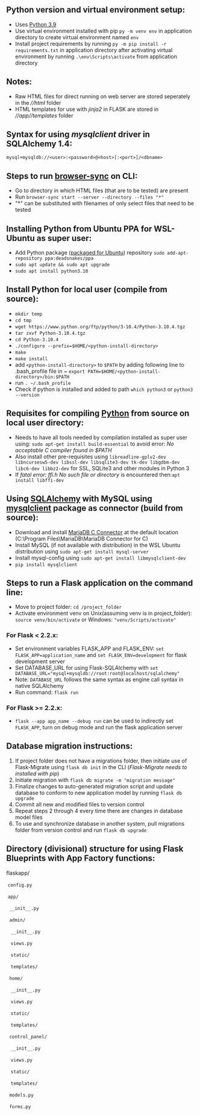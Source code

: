 ## Python version and virtual environment setup:
* Uses [Python 3.9](https://www.python.org/downloads/release/python-3913/)
* Use virtual environment installed with pip `py -m venv env` in application directory to create virtual environment named `env`
* Install project requirements by running `py -m pip install -r requirements.txt` in application directory after activating virtual environment by running `.\env\Scripts\activate` from application directory

## Notes:
* Raw HTML files for direct running on web server are stored seperately in the *//html* folder
* HTML templates for use with *jinja2* in FLASK are stored in *//app//templates* folder

## Syntax for using *mysqlclient* driver in SQLAlchemy 1.4:
`mysql+mysqldb://<user>:<password>@<host>[:<port>]/<dbname>`

## Steps to run [browser-sync](https://browsersync.io/) on CLI:

* Go to directory in which HTML files (that are to be tested) are present
* Run `browser-sync start --server --directory --files "*"`
* "\*" can be substituted with filenames of only select files that need to be tested

## Installing Python from Ubuntu PPA for WSL-Ubuntu as super user:
* Add Python package ([packaged for Ubuntu](https://launchpad.net/~deadsnakes/+archive/ubuntu/ppa)) repository `sudo add-apt-repository ppa:deadsnakes/ppa`
* `sudo apt update && sudo apt upgrade`
* `sudo apt install python3.10`

## Install Python for local user (compile from source):
* `mkdir temp`
* `cd tmp`
* `wget https://www.python.org/ftp/python/3-10.4/Python-3.10.4.tgz`
* `tar zxvf Python-3.10.4.tgz`
* `cd Python-3.10.4`
* `./configure --prefix=$HOME/<python-install-directory>`
* `make`
* `make install`
* add `<python-install-directory>` to `$PATH` by adding following line to .bash_profile file in ~ 
	`export PATH=$HOME/<python-install-directory>/bin:$PATH`
* run `. ~/.bash_profile`
* Check if python is installed and added to path `which python3` or `python3 --version`

## Requisites for compiling [Python](https://www.python.org/downloads/) from source on local user directory:
* Needs to have all tools needed by compilation installed as super user using: `sudo apt-get install build-essential` to avoid error: *No acceptable C compiler found in $PATH*
* Also install other pre-requisites using `libreadline-gplv2-dev libncursesw5-dev libssl-dev libsqlite3-dev tk-dev libgdbm-dev libc6-dev libbz2-dev` for SSL, SQLite3 and other modules in Python 3
* If *fatal error: ffi.h No such file or directory* is encountered then:`apt install libffi-dev`

## Using [SQLAlchemy](https://www.sqlalchemy.org/) with MySQL using [mysqlclient](https://pypi.org/project/mysqlclient/) package as connector (build from source):
* Download and install [MariaDB C Connector](https://mariadb.com/downloads/connectors/) at the default location (C:\Program Files\MariaDB\MariaDB Connector for C)
* Install MySQL (if not available with distribution) in the WSL Ubuntu distribution using `sudo apt-get install mysql-server`
* Install mysql-config using `sudo apt-get install libmysqlclient-dev`
* `pip install mysqlclient`

## Steps to run a Flask application on the command line:
* Move to project folder: `cd /project_folder`
* Activate environment venv on Unix(assuming venv is in project_folder): `source venv/bin/activate` or Windows: `"venv/Scripts/activate"`
### For Flask < 2.2.x:
* Set environment variables FLASK_APP and FLASK_ENV: `set FLASK_APP=application_name` and `set FLASK_ENV=development` for flask development server
* Set DATABASE_URL for using Flask-SQLAlchemy with `set DATABASE_URL="mysql+mysqldb://root:root@localhost/sqlalchemy"`
* Note: `DATABASE_URL` follows the same syntax as engine call syntax in native SQLAlchemy 
* Run command: `flask run`
### For Flask >= 2.2.x:
* `flask --app app_name --debug run` can be used to indirectly set `FLASK_APP`, turn on debug mode and run the flask application server

## Database migration instructions:
1. If project folder does not have a migrations folder, then initiate use of Flask-Migrate using `flask db init` in the CLI (*Flask-Migrate needs to installed with pip*)
2. Initiate migration with `flask db migrate -m "migration message"`
3. Finalize changes to auto-generated migration script and update database to conform to new application model by running `flask db upgrade`
4. Commit all new and modified files to version control
5. Repeat steps 2 through 4 every time there are changes in database model files
6. To use and synchronize database in another system, pull migrations folder from version control and run `flask db upgrade`



## Directory (divisional) structure for using Flask Blueprints with App Factory functions:
flaskapp/


&nbsp;`config.py`


&nbsp;`app/`


&nbsp;&nbsp;`__init__.py`


&nbsp;&nbsp;`admin/`


&nbsp;&nbsp;&nbsp;`__init__.py`


&nbsp;&nbsp;&nbsp;`views.py`


&nbsp;&nbsp;&nbsp;`static/`


&nbsp;&nbsp;&nbsp;`templates/`


&nbsp;&nbsp;`home/`


&nbsp;&nbsp;&nbsp;`__init__.py`


&nbsp;&nbsp;&nbsp;`views.py`


&nbsp;&nbsp;&nbsp;`static/`


&nbsp;&nbsp;&nbsp;`templates/`
	    

&nbsp;&nbsp;`control_panel/`


&nbsp;&nbsp;&nbsp;`__init__.py`


&nbsp;&nbsp;&nbsp;`views.py`


&nbsp;&nbsp;&nbsp;`static/`


&nbsp;&nbsp;&nbsp;`templates/`


&nbsp;&nbsp;`models.py`


&nbsp;&nbsp;`forms.py`
